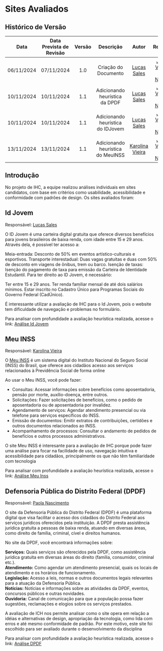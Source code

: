 # Sites Avaliados

## Histórico de Versão
|    Data    | Data Prevista de Revisão | Versão |             Descrição             |                      Autor                       |                     Revisor                      |
| :--------: | :----------------------: | :----: | :-------------------------------: | :----------------------------------------------: | :----------------------------------------------: |
| 06/11/2024 |        07/11/2024        |  1.0   |       Criação do Documento        |   [Lucas Sales](https://github.com/Lux-Sales)    | [João Victor C. Nobre](https://github.com/Gam13) |
| 10/11/2024 |        10/11/2024        |  1.1   |  Adicionando heurística da DPDF   |   [Lucas Sales](https://github.com/Lux-Sales)    | [João Victor C. Nobre](https://github.com/Gam13) |
| 10/11/2024 |        10/11/2024        |  1.1   | Adicionando heurística do IDJovem |   [Lucas Sales](https://github.com/Lux-Sales)    | [João Victor C. Nobre](https://github.com/Gam13) |
| 13/11/2024 |        13/11/2024        |  1.1   | Adicionando heurística do MeuINSS | [Karolina Vieira](https://github.com/Karolina91) | [João Victor C. Nobre](https://github.com/Gam13) |

## Introdução

No projeto de IHC, a equipe realizou análises individuais em sites candidatos, com base em critérios como usabilidade, acessibilidade e conformidade com padrões de design. Os sites avaliados foram:

## Id Jovem
Responsável: [Lucas Sales](https://github.com/Lux-Sales)

O ID Jovem é uma carteira digital gratuita que oferece diversos benefícios para jovens brasileiros de baixa renda, com idade entre 15 e 29 anos. Através dela, é possível ter acesso a:

Meia-entrada: Desconto de 50% em eventos artístico-culturais e esportivos.
Transporte interestadual: Duas vagas gratuitas e duas com 50% de desconto em viagens de ônibus, trem ou barco.
Isenção de taxas: Isenção do pagamento de taxa para emissão da Carteira de Identidade Estudantil.
Para ter direito ao ID Jovem, é necessário:

Ter entre 15 e 29 anos.
Ter renda familiar mensal de até dois salários mínimos.
Estar inscrito no Cadastro Único para Programas Sociais do Governo Federal (CadÚnico).   

É interessante utilizar a avaliação de IHC para o Id Jovem, pois o website tem dificuldade de navegação e problemas no formulário.

Para analisar com profundidade a avaliação heurística realizada, acesse o link: <a href="../../assets/sitesAvaliados/idJovem.pdf" target="_blank">Análise Id Jovem</a>

  
## Meu INSS
Responsável: [Karolina Vieira](https://github.com/Karolina91)

O [Meu INSS](https://meu.inss.gov.br/#/login) é um sistema digital do Instituto Nacional do Seguro Social (INSS) do Brasil, que oferece aos cidadãos acesso aos serviços relacionados à Previdência Social de forma online

Ao usar o Meu INSS, você pode fazer:

- Consultas: Acessar informações sobre benefícios como aposentadoria, pensão por morte, auxílio-doença, entre outros.
- Solicitações: Fazer solicitações de benefícios, como o pedido de aposentadoria ou de aposentadoria por invalidez.
- Agendamento de serviços: Agendar atendimento presencial ou via telefone para serviços específicos do INSS.
- Emissão de documentos: Emitir extratos de contribuições, certidões e outros documentos relacionados ao INSS.
- Acompanhamento de processos: Consultar o andamento de pedidos de benefícios e outros processos administrativos.

O site Meu INSS é interesante para a avaliação de IHC porque pode fazer uma análise para focar na facilidade de uso, navegação intuitiva e acessibilidade para cidadãos, principalmente os que não têm familiaridade com tecnologia

Para analisar com profundidade a avaliação heurística realizada, acesse o link: <a href="../../assets/sitesAvaliados/MeuINSS.pdf" target="_blank">Análise Meu Inss</a>


## Defensoria Pública do Distrito Federal (DPDF)

Responsável: [Paola Nascimento](https://github.com/paolaalim)

O site da Defensoria Pública do Distrito Federal (DPDF) é uma plataforma digital que visa facilitar o acesso dos cidadãos do Distrito Federal aos serviços jurídicos oferecidos pela instituição. A DPDF presta assistência jurídica gratuita a pessoas de baixa renda, atuando em diversas áreas, como direito de família, criminal, cível e direitos humanos.

No site da DPDF, você encontrará informações sobre:

**Serviços:** Quais serviços são oferecidos pela DPDF, como assistência jurídica gratuita em diversas áreas do direito (família, consumidor, criminal etc.).<br/>
**Atendimento:** Como agendar um atendimento presencial, quais os locais de atendimento e os horários de funcionamento.<br/>
**Legislação:** Acesso a leis, normas e outros documentos legais relevantes para a atuação da Defensoria Pública.<br/>
**Notícias:** Notícias e informações sobre as atividades da DPDF, eventos, concursos públicos e outras novidades.<br/>
**Ouvidoria:** Canal de comunicação para que a população possa fazer sugestões, reclamações e elogios sobre os serviços prestados.<br/>

A avaliação de ICH nos permite analisar como o site opera em relação a idéias e alternativas de design, apropriação da tecnologia, como lida com erros e até mesmo conformidade de padrão. Por este motivo, este site foi escolhido para ser avaliado durante o desenvolvimento da disciplina

Para analisar com profundidade a avaliação heurística realizada, acesse o link: <a href="../../assets/sitesAvaliados/DPDF.pdf" target="_blank">Análise DPDF</a>

